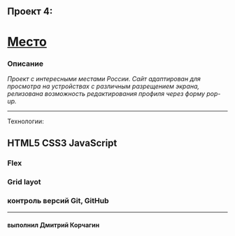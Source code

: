 ## Проект 4: 

# [Место](https://dmitriykorchagin.github.io/mesto/index.html "GitHub Pages Mesto")

### **Описание**

*Проект c интересными местами России.*
*Сайт адаптирован для просмотра на устройствах с различным разрещением экрана, релизована возможность редактирования профиля через форму pop-up.*

___
 Технологии:
## **HTML5 CSS3 JavaScript** 
### **Flex**
### **Grid layot**
### **контроль версий Git, GitHub**
___

#### **выполнил Дмитрий Корчагин**